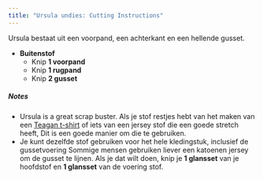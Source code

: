 ```yaml
---
title: "Ursula undies: Cutting Instructions"
---
```


Ursula bestaat uit een voorpand, een achterkant en een hellende gusset.

- **Buitenstof**
  - Knip **1 voorpand**
  - Knip **1 rugpand**
  - Knip **2 gusset**

<Note>

##### Notes

- Ursula is a great scrap buster. Als je stof restjes hebt van het maken van een [Teagan t-shirt](/ontwerpen/teagan/) of iets van een jersey stof die een goede stretch heeft, Dit is een goede manier om die te gebruiken.
- Je kunt dezelfde stof gebruiken voor het hele kledingstuk, inclusief de gussetvoering Sommige mensen gebruiken liever een katoenen jersey om de gusset te lijnen. Als je dat wilt doen, knip je **1 glansset** van je hoofdstof en **1 glansset** van de voering stof.

</Note>
